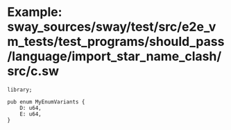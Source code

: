# Example: sway_sources/sway/test/src/e2e_vm_tests/test_programs/should_pass/language/import_star_name_clash/src/c.sw

```sway
library;

pub enum MyEnumVariants {
    D: u64,
    E: u64,
}

```
